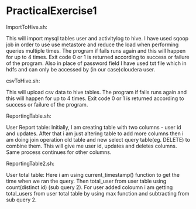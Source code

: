 # PracticalExercise1

ImportToHive.sh:

This will import mysql tables user and activitylog to hive.
I have used sqoop job in order to use use metastore and reduce the load when performing queries multiple times. 
The program if fails runs again and this will happen for up to 4 times. Exit code 0 or 1 is returned according to success or failure of the program.
Also in place of password field I have used txt file which in hdfs and can only be accessed by (in our case)cloudera user.

csvToHive.sh:

This will upload csv data to hive tables.
The program if fails runs again and this will happen for up to 4 times. Exit code 0 or 1 is returned according to success or failure of the program.

ReportingTable.sh:

User Report table: Initially, I am creating table with two columns - user id and updates. After that i am just altering table to add more columns then i am doing join operation old table and new select query table(eg. DELETE) to combine them. This will give me user id, updates and deletes columns. Same process continues for other columns.

ReportingTable2.sh:

User total table: Here i am using current_timestamp() function to get the time when we ran the query. Then total_user from user table using count(distinct id) (sub query 2). For user added coloumn i am getting total_users from user total table by using max function and subtracting from sub query 2.
